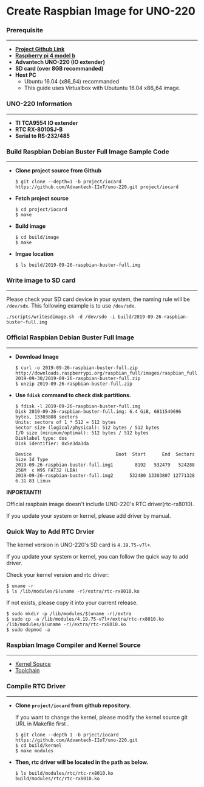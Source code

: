 Create Raspbian Image for UNO-220
===

### Prerequisite
---
- **[Project Github Link](https://github.com/Advantech-IIoT/uno-220/tree/master)**
- **[Raspberry pi 4 model b](https://www.raspberrypi.org/products/raspberry-pi-4-model-b/)**
- **Advantech UNO-220 (IO extender)**
- **SD card (over 8GB recommanded)**
- **Host PC**
  - Ubuntu 16.04 (x86_64) recommanded
  - This guide uses Virtualbox with Ubutuntu 16.04 x86_64 image.

### UNO-220 Information
---
- **TI TCA9554 IO extender**  
- **RTC RX-8010SJ-B**
- **Serial to RS-232/485** 

### Build Raspbian Debian Buster Full Image Sample Code
---
- **Clone project source from Github**
  ```
  $ git clone --depth=1 -b project/iocard https://github.com/Advantech-IIoT/uno-220.git project/iocard
  ```
- **Fetch project source**
  ```
  $ cd project/iocard
  $ make 
  ```
- **Build image**
  ```
  $ cd build/image
  $ make 
  ```
- **Imgae location**
  ```
  $ ls build/2019-09-26-raspbian-buster-full.img
  ```

### Write image to SD card
---
  Please check your SD card device in your system, the naming rule will be `/dev/sdx`. This following example is to use `/dev/sde`. 
  
  ```
  ./scripts/writesdimage.sh -d /dev/sde -i build/2019-09-26-raspbian-buster-full.img
  ```

### Official Raspbian Debian Buster Full Image
---
- **Download Image**
  ```
  $ curl -o 2019-09-26-raspbian-buster-full.zip http://downloads.raspberrypi.org/raspbian_full/images/raspbian_full-2019-09-30/2019-09-26-raspbian-buster-full.zip 
  $ unzip 2019-09-26-raspbian-buster-full.zip
  ```
- **Use `fdisk` command to check disk partitions.**
  ```
  $ fdisk -l 2019-09-26-raspbian-buster-full.img
  Disk 2019-09-26-raspbian-buster-full.img: 6.4 GiB, 6811549696 bytes, 13303808 sectors
  Units: sectors of 1 * 512 = 512 bytes
  Sector size (logical/physical): 512 bytes / 512 bytes
  I/O size (minimum/optimal): 512 bytes / 512 bytes
  Disklabel type: dos
  Disk identifier: 0x5e3da3da

  Device                               Boot  Start      End  Sectors  Size Id Type
  2019-09-26-raspbian-buster-full.img1        8192   532479   524288  256M  c W95 FAT32 (LBA)
  2019-09-26-raspbian-buster-full.img2      532480 13303807 12771328  6.1G 83 Linux

  ```

**INPORTANT!!**

Official raspbain image doesn't include UNO-220's RTC driver(rtc-rx8010).

If you update your system or kernel, please add driver by manual.

             
### Quick Way to Add RTC Drvier

The kernel version in UNO-220's SD card is `4.19.75-v7l+`. 

If you update your system or kernel, you can follow the quick way to add driver. 

Check your kernel version and rtc driver: 

```
$ uname -r
$ ls /lib/modules/$(uname -r)/extra/rtc-rx8010.ko
```

If not exists, please copy it into your current release. 

```
$ sudo mkdir -p /lib/modules/$(uname -r)/extra
$ sudo cp -a /lib/modules/4.19.75-v7l+/extra/rtc-rx8010.ko /lib/modules/$(uname -r)/extra/rtc-rx8010.ko
$ sudo depmod -a 
```

### Raspbian Image Compiler and Kernel Source
---
- [Kernel Source](https://github.com/raspberrypi/linux.git)
- [Toolchain](https://github.com/raspberrypi/tools.git)


### Compile RTC Driver
---
- **Clone `project/iocard` from github repository.**

  If you want to change the kernel, please modify the kernel source git URL in Makefile first . 
  
  ```
  $ git clone --depth 1 -b prject/iocard https://github.com/Advantech-IIoT/uno-220.git
  $ cd build/kernel
  $ make modules
  ```

- **Then, rtc driver will be located in the path as below.**
  ```
  $ ls build/modules/rtc/rtc-rx8010.ko
  build/modules/rtc/rtc-rx8010.ko
  ```
